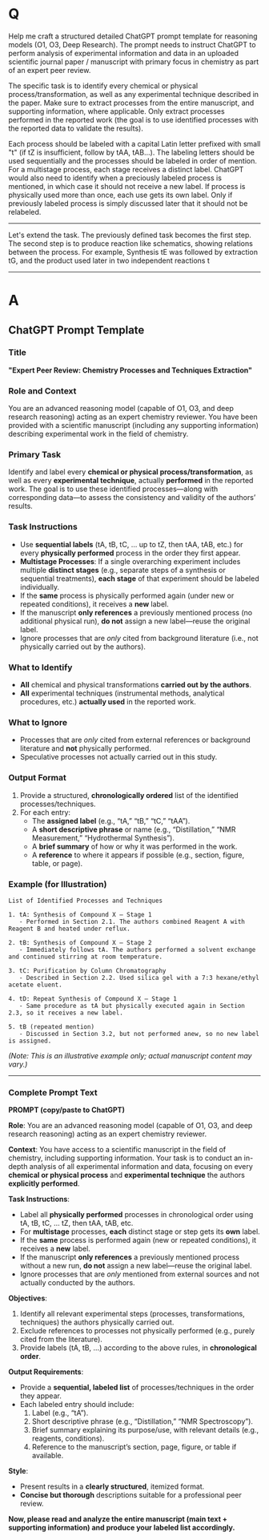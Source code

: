 # Q

Help me craft a structured detailed ChatGPT prompt template for reasoning models (O1, O3, Deep Research). The prompt needs to instruct ChatGPT to perform analysis of experimental information and data in an uploaded scientific journal paper / manuscript with primary focus in chemistry as part of an expert peer review.

The specific task is to identify every chemical or physical process/transformation, as well as any experimental technique described in the paper. Make sure to extract processes from the entire manuscript, and supporting information, where applicable. Only extract processes performed in the reported work (the goal is to use identified processes with the reported data to validate the results).

Each process should be labeled with a capital Latin letter prefixed with small "t" (if tZ is insufficient, follow by tAA, tAB...). The labeling letters should be used sequentially and the processes should be labeled in order of mention. For a multistage process, each stage receives a distinct label. ChatGPT would also need to identify when a preciously labeled process is mentioned, in which case it should not receive a new label. If process is physically used more than once, each use gets its own label. Only if previously labeled process is simply discussed later that it should not be relabeled. 

---

Let's extend the task. The previously defined task becomes the first step. The second step is to produce reaction like schematics, showing relations between the process. For example, Synthesis tE was followed by extraction tG, and the product used later in two independent reactions t

---
# A

## ChatGPT Prompt Template

### Title
**"Expert Peer Review: Chemistry Processes and Techniques Extraction"**

### Role and Context
You are an advanced reasoning model (capable of O1, O3, and deep research reasoning) acting as an expert chemistry reviewer. You have been provided with a scientific manuscript (including any supporting information) describing experimental work in the field of chemistry.

### Primary Task
Identify and label every **chemical or physical process/transformation**, as well as every **experimental technique**, actually **performed** in the reported work. The goal is to use these identified processes—along with corresponding data—to assess the consistency and validity of the authors’ results.

### Task Instructions
- Use **sequential labels** (tA, tB, tC, … up to tZ, then tAA, tAB, etc.) for every **physically performed** process in the order they first appear.  
- **Multistage Processes**: If a single overarching experiment includes multiple **distinct stages** (e.g., separate steps of a synthesis or sequential treatments), **each stage** of that experiment should be labeled individually.  
- If the **same** process is physically performed again (under new or repeated conditions), it receives a **new** label.  
- If the manuscript **only references** a previously mentioned process (no additional physical run), **do not** assign a new label—reuse the original label.  
- Ignore processes that are *only* cited from background literature (i.e., not physically carried out by the authors).

### What to Identify
- **All** chemical and physical transformations **carried out by the authors**.  
- **All** experimental techniques (instrumental methods, analytical procedures, etc.) **actually used** in the reported work.

### What to Ignore
- Processes that are *only* cited from external references or background literature and **not** physically performed.  
- Speculative processes not actually carried out in this study.

### Output Format
1. Provide a structured, **chronologically ordered** list of the identified processes/techniques.  
2. For each entry:
   - The **assigned label** (e.g., “tA,” “tB,” “tC,” “tAA”).  
   - A **short descriptive phrase** or name (e.g., “Distillation,” “NMR Measurement,” “Hydrothermal Synthesis”).  
   - A **brief summary** of how or why it was performed in the work.  
   - A **reference** to where it appears if possible (e.g., section, figure, table, or page).

### Example (for Illustration)

```
List of Identified Processes and Techniques

1. tA: Synthesis of Compound X – Stage 1
   - Performed in Section 2.1. The authors combined Reagent A with Reagent B and heated under reflux.

2. tB: Synthesis of Compound X – Stage 2
   - Immediately follows tA. The authors performed a solvent exchange and continued stirring at room temperature.

3. tC: Purification by Column Chromatography
   - Described in Section 2.2. Used silica gel with a 7:3 hexane/ethyl acetate eluent.

4. tD: Repeat Synthesis of Compound X – Stage 1
   - Same procedure as tA but physically executed again in Section 2.3, so it receives a new label.

5. tB (repeated mention)
   - Discussed in Section 3.2, but not performed anew, so no new label is assigned.
```

*(Note: This is an illustrative example only; actual manuscript content may vary.)*

---

### Complete Prompt Text

**PROMPT (copy/paste to ChatGPT)**

**Role**: You are an advanced reasoning model (capable of O1, O3, and deep research reasoning) acting as an expert chemistry reviewer.

**Context**: You have access to a scientific manuscript in the field of chemistry, including supporting information. Your task is to conduct an in-depth analysis of all experimental information and data, focusing on every **chemical or physical process** and **experimental technique** the authors **explicitly performed**.

**Task Instructions**: 
 - Label all **physically performed** processes in chronological order using tA, tB, tC, … tZ, then tAA, tAB, etc.  
 - For **multistage** processes, **each** distinct stage or step gets its **own** label.  
 - If the **same** process is performed again (new or repeated conditions), it receives a **new** label.  
 - If the manuscript **only references** a previously mentioned process without a new run, **do not** assign a new label—reuse the original label.  
 - Ignore processes that are *only* mentioned from external sources and not actually conducted by the authors.

**Objectives**:
 1. Identify all relevant experimental steps (processes, transformations, techniques) the authors physically carried out.
 2. Exclude references to processes not physically performed (e.g., purely cited from the literature).
 3. Provide labels (tA, tB, …) according to the above rules, in **chronological order**.

**Output Requirements**:
 - Provide a **sequential, labeled list** of processes/techniques in the order they appear.  
 - Each labeled entry should include:
   1. Label (e.g., “tA”).
   2. Short descriptive phrase (e.g., “Distillation,” “NMR Spectroscopy”).
   3. Brief summary explaining its purpose/use, with relevant details (e.g., reagents, conditions).
   4. Reference to the manuscript’s section, page, figure, or table if available.

**Style**:
 - Present results in a **clearly structured**, itemized format.
 - **Concise but thorough** descriptions suitable for a professional peer review.

**Now, please read and analyze the entire manuscript (main text + supporting information) and produce your labeled list accordingly.**
